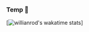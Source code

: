 ### Temp 👋

[![willianrod's wakatime stats](https://github-readme-stats.vercel.app/api/wakatime?username=@Youyeon&layout=compact)]
